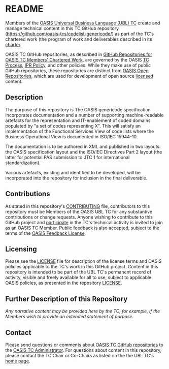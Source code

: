 # README

Members of the [OASIS Universal Business Language (UBL) TC](https://www.oasis-open.org/committees/ubl/) create and manage technical content in this TC GitHub repository (https://github.com/oasis-tcs/codelist-genericode/) as part of the TC's chartered work (the program of work and deliverables described in its [charter](https://www.oasis-open.org/committees/ubl/charter.php).

OASIS TC GitHub repositories, as described in [GitHub Repositories for OASIS TC Members' Chartered Work](https://www.oasis-open.org/resources/tcadmin/github-repositories-for-oasis-tc-members-chartered-work), are governed by the OASIS [TC Process](https://www.oasis-open.org/policies-guidelines/tc-process), [IPR Policy](https://www.oasis-open.org/policies-guidelines/ipr), and other policies. While they make use of public GitHub repositories, these repositories are distinct from [OASIS Open Repositories](https://www.oasis-open.org/resources/open-repositories), which are used for development of open source [licensed](https://www.oasis-open.org/resources/open-repositories/licenses) content.

## Description

The purpose of this repository is The OASIS genericode specification incorporates documentation and a number of supporting machine-readable artefacts for the representation and IT-enablement of coded domains populated by "a set of codes representing X". This will
satisfy an implementation of the Functional Services View of code lists where the Business Operational View is documented in ISO/IEC 15944-10.

The documentation is to be authored in XML and published in two layouts: the OASIS specification layout and the ISO/IEC Directives Part 2 layout (the latter for potential PAS submission to JTC 1 for international standardization).

Various artefacts, existing and identified to be developed, will be incorporated into the repository for inclusion in the final deliverable.

## Contributions

As stated in this repository's [CONTRIBUTING](https://github.com/oasis-tcs/codelist-genericode/blob/master/CONTRIBUTING.md) file, contributors to this repository must be Members of the OASIS UBL TC for any substantive contributions or change requests.  Anyone wishing to contribute to this GitHub project and [participate](https://www.oasis-open.org/join/participation-instructions) in the TC's technical activity is invited to join as an OASIS TC Member. Public feedback is also accepted, subject to the terms of the [OASIS Feedback License](https://www.oasis-open.org/policies-guidelines/ipr#appendixa). 

## Licensing

Please see the [LICENSE](https://github.com/oasis-tcs/codelist-genericode/blob/master/LICENSE.md) file for description of the license terms and OASIS policies applicable to the TC's work in this GitHub project. Content in this repository is intended to be part of the UBL TC's permanent record of activity, visible and freely available for all to use, subject to applicable OASIS policies, as presented in the repository [LICENSE](https://github.com/oasis-tcs/codelist-genericode/blob/master/LICENSE.md). 

## Further Description of this Repository

*Any narrative content may be provided here by the TC, for example, if the Members wish to provide an extended statement of purpose.*

## Contact

Please send questions or comments about [OASIS TC GitHub repositories](https://www.oasis-open.org/resources/tcadmin/github-repositories-for-oasis-tc-members-chartered-work) to the [OASIS TC Administrator](mailto:tc-admin@oasis-open.org).  For questions about content in this repository, please contact the TC Chair or Co-Chairs as listed on the the UBL TC's [home page](https://www.oasis-open.org/committees/ubl/).
